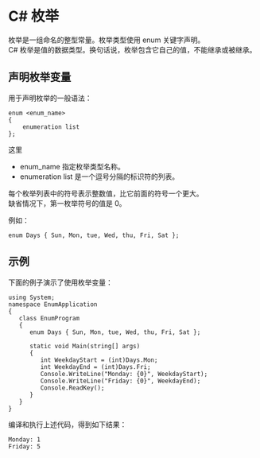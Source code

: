 # C\# 枚举
枚举是一组命名的整型常量。枚举类型使用 enum 关键字声明。  
C# 枚举是值的数据类型。换句话说，枚举包含它自己的值，不能继承或被继承。
## 声明枚举变量
用于声明枚举的一般语法：
```
enum <enum_name> 
{ 
    enumeration list 
};
```
这里
-	enum_name 指定枚举类型名称。
-	enumeration list 是一个逗号分隔的标识符的列表。  

每个枚举列表中的符号表示整数值，比它前面的符号一个更大。  
缺省情况下，第一枚举符号的值是 0。  
  
例如：
```
enum Days { Sun, Mon, tue, Wed, thu, Fri, Sat };
```
## 示例
下面的例子演示了使用枚举变量：
```
using System;
namespace EnumApplication
{
   class EnumProgram
   {
      enum Days { Sun, Mon, tue, Wed, thu, Fri, Sat };

      static void Main(string[] args)
      {
         int WeekdayStart = (int)Days.Mon;
         int WeekdayEnd = (int)Days.Fri;
         Console.WriteLine("Monday: {0}", WeekdayStart);
         Console.WriteLine("Friday: {0}", WeekdayEnd);
         Console.ReadKey();
      }
   }
}
```
编译和执行上述代码，得到如下结果：
```
Monday: 1
Friday: 5
```
